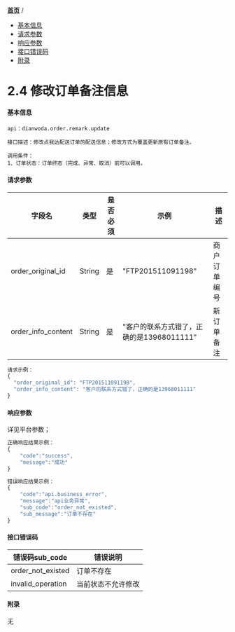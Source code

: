 [**首页**](https://open.dianwoda.com/) /

- <a href="#基本信息">基本信息</a>
- <a href="#请求参数">请求参数</a>
- <a href="#响应参数">响应参数</a>
- <a href="#接口错误码">接口错误码</a>
- <a href="#附录">附录</a>


# 2.4 修改订单备注信息

#### 基本信息
```
api：dianwoda.order.remark.update

接口描述：修改点我达配送订单的配送信息；修改方式为覆盖更新原有订单备注。

调用条件：
1、订单状态：订单终态（完成、异常、取消）前可以调用。
```

#### 请求参数
字段名 | 类型 | 是否必须 | 示例 | 描述
---|---|---|---|---
order\_original\_id|String|是|"FTP201511091198"|商户订单编号
order\_info\_content|String|是|"客户的联系方式错了，正确的是13968011111"|新订单备注

```javascript
请求示例：
{
  "order_original_id": "FTP201511091198",
  "order_info_content": "客户的联系方式错了，正确的是13968011111"
}
```

#### 响应参数
详见平台参数；
```javascript
正确响应结果示例：
{
	"code":"success",
	"message":"成功"
}
```

```javascript
错误响应结果示例：
{
	"code":"api.business_error",
	"message":"api业务异常",
	"sub_code":"order_not_existed",
	"sub_message":"订单不存在"
}
```

#### 接口错误码
错误码sub_code | 错误说明
---|---|
order\_not\_existed|订单不存在
invalid\_operation | 当前状态不允许修改

#### 附录
无